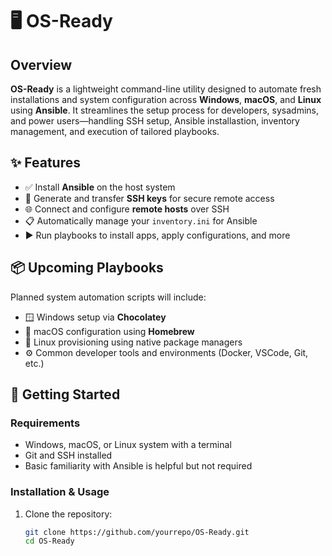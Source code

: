 # 🖥️ OS-Ready

## Overview

**OS-Ready** is a lightweight command-line utility designed to automate fresh installations and system configuration across **Windows**, **macOS**, and **Linux** using **Ansible**. It streamlines the setup process for developers, sysadmins, and power users—handling SSH setup, Ansible installastion, inventory management, and execution of tailored playbooks.

## ✨ Features

- ✅ Install **Ansible** on the host system  
- 🔐 Generate and transfer **SSH keys** for secure remote access  
- 🌐 Connect and configure **remote hosts** over SSH  
- 📋 Automatically manage your `inventory.ini` for Ansible  
- ▶️ Run playbooks to install apps, apply configurations, and more  

## 📦 Upcoming Playbooks

Planned system automation scripts will include:
- 🪟 Windows setup via **Chocolatey**
- 🍎 macOS configuration using **Homebrew**
- 🐧 Linux provisioning using native package managers  
- ⚙️ Common developer tools and environments (Docker, VSCode, Git, etc.)

## 🚀 Getting Started

### Requirements
- Windows, macOS, or Linux system with a terminal
- Git and SSH installed
- Basic familiarity with Ansible is helpful but not required

### Installation & Usage

1. Clone the repository:
   ```sh
   git clone https://github.com/yourrepo/OS-Ready.git
   cd OS-Ready